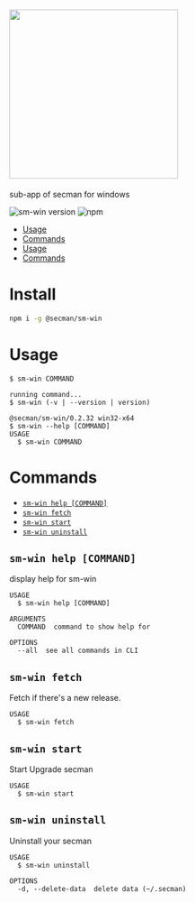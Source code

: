 # <img src="https://assets.secman.dev/apps/sm-win.svg" width="300px" />

sub-app of secman for windows

![sm-win version](https://img.shields.io/npm/v/@secman/sm-win?color=blue&label=version&logo=npm&style=flat-square)
![npm](https://img.shields.io/npm/dw/@secman/sm-win?style=flat-square)

* [Usage](#usage)
* [Commands](#commands)
* [Usage](#usage)
* [Commands](#commands)

# Install

```bash
npm i -g @secman/sm-win
```

# Usage
```sh-session
$ sm-win COMMAND

running command...
$ sm-win (-v | --version | version)

@secman/sm-win/0.2.32 win32-x64
$ sm-win --help [COMMAND]
USAGE
  $ sm-win COMMAND
```

# Commands
* [`sm-win help [COMMAND]`](#sm-win-help-command)
* [`sm-win fetch`](#sm-win-fetch)
* [`sm-win start`](#sm-win-start)
* [`sm-win uninstall`](#sm-win-uninstall)

## `sm-win help [COMMAND]`

display help for sm-win

```
USAGE
  $ sm-win help [COMMAND]

ARGUMENTS
  COMMAND  command to show help for

OPTIONS
  --all  see all commands in CLI
```

## `sm-win fetch`

Fetch if there's a new release.

```
USAGE
  $ sm-win fetch
```

## `sm-win start`

Start Upgrade secman

```
USAGE
  $ sm-win start
```

## `sm-win uninstall`

Uninstall your secman

```
USAGE
  $ sm-win uninstall

OPTIONS
  -d, --delete-data  delete data (~/.secman)
```
